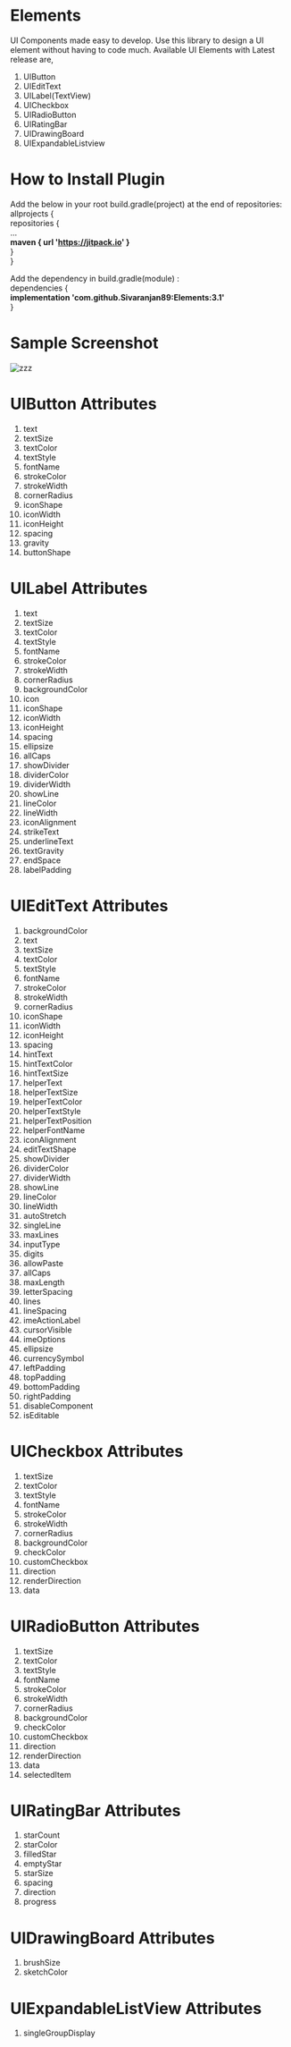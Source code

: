 # Elements
UI Components made easy to develop.
Use this library to design a UI element without having to code much.
Available UI Elements with Latest release are,
1) UIButton
2) UIEditText
3) UILabel(TextView)
4) UICheckbox
5) UIRadioButton
6) UIRatingBar
7) UIDrawingBoard
8) UIExpandableListview

# How to Install Plugin
Add the below in your root build.gradle(project) at the end of repositories:<br />
allprojects {<br />
repositories {<br />
...<br />
<b>maven { url 'https://jitpack.io' }</b><br />
}<br />
}<br />
            
Add the dependency in build.gradle(module) : <br />
dependencies {<br />
<b>implementation 'com.github.Sivaranjan89:Elements:3.1'</b><br />
}<br />


# Sample Screenshot
![zzz](https://user-images.githubusercontent.com/54542325/64889848-e5759f80-d68b-11e9-96a9-ce5147c2ab1b.png)


# UIButton Attributes
<ol>
            <li>text</li>
            <li>textSize</li>
            <li>textColor</li>
            <li>textStyle</li>
            <li>fontName</li>
            <li>strokeColor</li>
            <li>strokeWidth</li>
            <li>cornerRadius</li>
            <li>iconShape</li>
            <li>iconWidth</li>
            <li>iconHeight</li>
            <li>spacing</li>
            <li>gravity</li>
            <li>buttonShape</li>
</ol>


# UILabel Attributes
<ol>
            <li>text</li>
            <li>textSize</li>
            <li>textColor</li>
            <li>textStyle</li>
            <li>fontName</li>
            <li>strokeColor</li>
            <li>strokeWidth</li>
            <li>cornerRadius</li>
            <li>backgroundColor</li>
            <li>icon</li>
            <li>iconShape</li>
            <li>iconWidth</li>
            <li>iconHeight</li>
            <li>spacing</li>
            <li>ellipsize</li>
            <li>allCaps</li>
            <li>showDivider</li>
            <li>dividerColor</li>
            <li>dividerWidth</li>
            <li>showLine</li>
            <li>lineColor</li>
            <li>lineWidth</li>
            <li>iconAlignment</li>
            <li>strikeText</li>
            <li>underlineText</li>
            <li>textGravity</li>
            <li>endSpace</li>
            <li>labelPadding</li>
</ol>

# UIEditText Attributes
<ol>
            <li>backgroundColor</li>
            <li>text</li>
            <li>textSize</li>
            <li>textColor</li>
            <li>textStyle</li>
            <li>fontName</li>
            <li>strokeColor</li>
            <li>strokeWidth</li>
            <li>cornerRadius</li>
            <li>iconShape</li>
            <li>iconWidth</li>
            <li>iconHeight</li>
            <li>spacing</li>
            <li>hintText</li>
            <li>hintTextColor</li>
            <li>hintTextSize</li>
            <li>helperText</li>
            <li>helperTextSize</li>
            <li>helperTextColor</li>
            <li>helperTextStyle</li>
            <li>helperTextPosition</li>
            <li>helperFontName</li>
            <li>iconAlignment</li>
            <li>editTextShape</li>
            <li>showDivider</li>
            <li>dividerColor</li>
            <li>dividerWidth</li>
            <li>showLine</li>
            <li>lineColor</li>
            <li>lineWidth</li>
            <li>autoStretch</li>
            <li>singleLine</li>
            <li>maxLines</li>
            <li>inputType</li>
            <li>digits</li>
            <li>allowPaste</li>
            <li>allCaps</li>
            <li>maxLength</li>
            <li>letterSpacing</li>
            <li>lines</li>
            <li>lineSpacing</li>
            <li>imeActionLabel</li>
            <li>cursorVisible</li>
            <li>imeOptions</li>
            <li>ellipsize</li>
            <li>currencySymbol</li>
            <li>leftPadding</li>
            <li>topPadding</li>
            <li>bottomPadding</li>
            <li>rightPadding</li>
            <li>disableComponent</li>
            <li>isEditable</li>
</ol>

# UICheckbox Attributes
<ol>
            <li>textSize</li>
            <li>textColor</li>
            <li>textStyle</li>
            <li>fontName</li>
            <li>strokeColor</li>
            <li>strokeWidth</li>
            <li>cornerRadius</li>
            <li>backgroundColor</li>
            <li>checkColor</li>
            <li>customCheckbox</li>
            <li>direction</li>
            <li>renderDirection</li>
            <li>data</li>
</ol>

# UIRadioButton Attributes
<ol>
            <li>textSize</li>
            <li>textColor</li>
            <li>textStyle</li>
            <li>fontName</li>
            <li>strokeColor</li>
            <li>strokeWidth</li>
            <li>cornerRadius</li>
            <li>backgroundColor</li>
            <li>checkColor</li>
            <li>customCheckbox</li>
            <li>direction</li>
            <li>renderDirection</li>
            <li>data</li>
            <li>selectedItem</li>
</ol>

# UIRatingBar Attributes
<ol>
            <li>starCount</li>
            <li>starColor</li>
            <li>filledStar</li>
            <li>emptyStar</li>
            <li>starSize</li>
            <li>spacing</li>
            <li>direction</li>
            <li>progress</li>
</ol>

# UIDrawingBoard Attributes
<ol>
            <li>brushSize</li>
            <li>sketchColor</li>
</ol>

# UIExpandableListView Attributes
<ol>
            <li>singleGroupDisplay</li>
</ol>
